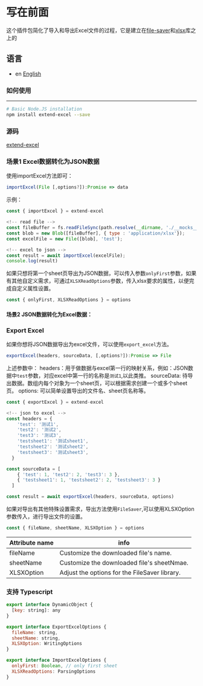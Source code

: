 # 写在前面

这个插件包简化了导入和导出Excel文件的过程，它是建立在[file-saver](https://github.com/eligrey/FileSaver.js)和[xlsx](https://github.com/SheetJS/sheetjs)库之上的

## 语言

- en [English](README.md)

### 如何使用

---

```bash
# Basic Node.JS installation
npm install extend-excel --save
```

### 源码

[extend-excel](https://github.com/zhangtinghang/extend-excel)

### 场景1 Excel数据转化为JSON数据

使用importExcel方法即可：

```js
importExcel(File [,options?]):Promise => data
```

示例：

```js
const { importExcel } = extend-excel

<!-- read file -->
const fileBuffer = fs.readFileSync(path.resolve(__dirname, './__mocks__/test.xlsx'))
const blob = new Blob([fileBuffer], { type : 'application/xlsx'});
const excelFile = new File([blob], 'test');

<!-- excel to json -->
const result = await importExcel(excelFile);
console.log(result)
```

如果只想将第一个sheet页导出为JSON数据，可以传入参数`onlyFirst`参数，如果有其他自定义需求，可通过`XLSXReadOptions`参数，传入xlsx要求的属性，以便完成自定义属性设置。

```js
const { onlyFirst, XLSXReadOptions } = options
```

#### 场景2 JSON数据转化为Excel数据：

### Export Excel

如果你想将JSON数据导出为excel文件，可以使用`export_excel`方法。

```js
exportExcel(headers, sourceData, [,options?]):Promise => File
```

上述参数中：
headers：用于做数据与excel第一行的映射关系，例如：JSON数据中`test`参数，对应excel中第一行的名称是`测试1`,以此类推。
sourceData: 待导出数据。数组内每个对象为一个sheet页，可以根据需求创建一个或多个sheet页。
options: 可以简单设置导出的文件名、sheet页名称等。

```js
const { exportExcel } = extend-excel

<!-- json to excel -->
const headers = {
    'test': '测试1',
    'test2': '测试2',
    'test3': '测试3',
    'testsheet1': '测试sheet1',
    'testsheet2': '测试sheet2',
    'testsheet3': '测试sheet3',
  }

const sourceData = [
    { 'test': 1, 'test2': 2, 'test3': 3 },
    { 'testsheet1': 1, 'testsheet2': 2, 'testsheet3': 3 }
  ]

const result = await exportExcel(headers, sourceData, options)
```

如果对导出有其他特殊设置需求，导出方法使用`FileSaver`,可以使用XLSXOption
参数传入，进行导出文件的设置。

```js
const { fileName, sheetName, XLSXOption } = options
```

| Attribute name | info                                          |
| -------------- | --------------------------------------------- |
| fileName       | Customize the downloaded file's name.         |
| sheetName      | Customize the downloaded file's sheetNmae.    |
| XLSXOption     | Adjust the options for the FileSaver library. |

### 支持 Typescript

```js
export interface DynamicObject {
  [key: string]: any
}

export interface ExportExcelOptions {
  fileName: string,
  sheetName: string,
  XLSXOption: WritingOptions
}

export interface ImportExcelOptions {
  onlyFirst: Boolean, // only first sheet
  XLSXReadOptions: ParsingOptions
}
```
